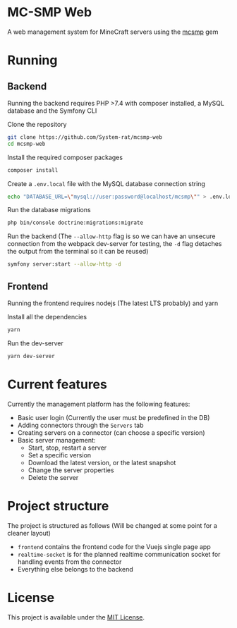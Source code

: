 # MC-SMP Web

A web management system for MineCraft servers using the [mcsmp](https://github.com/System-rat/mcsmp) gem

# Running

## Backend

Running the backend requires PHP >7.4 with composer installed, a MySQL database and the Symfony CLI 

Clone the repository
```sh
git clone https://github.com/System-rat/mcsmp-web
cd mcsmp-web
```

Install the required composer packages
```sh
composer install
```

Create a `.env.local` file with the MySQL database connection string
```sh
echo "DATABASE_URL=\"mysql://user:password@localhost/mcsmp\"" > .env.local
```

Run the database migrations
```sh
php bin/console doctrine:migrations:migrate
```

Run the backend (The `--allow-http` flag is so we can have an unsecure connection from the webpack dev-server for
testing, the `-d` flag detaches the output from the terminal so it can be reused)
```sh
symfony server:start --allow-http -d
```

## Frontend

Running the frontend requires nodejs (The latest LTS probably) and yarn

Install all the dependencies
```sh
yarn
```

Run the dev-server
```sh
yarn dev-server
```

# Current features

Currently the management platform has the following features:
 - Basic user login (Currently the user must be predefined in the DB)
 - Adding connectors through the `Servers` tab
 - Creating servers on a connector (can choose a specific version)
 - Basic server management:
    - Start, stop, restart a server
    - Set a specific version
    - Download the latest version, or the latest snapshot
    - Change the server properties
    - Delete the server

# Project structure

The project is structured as follows (Will be changed at some point for a cleaner layout)
 - `frontend` contains the frontend code for the Vuejs single page app
 - `realtime-socket` is for the planned realtime communication socket for handling events from the connector
 - Everything else belongs to the backend

# License

This project is available under the [MIT License](https://opensource.org/licenses/MIT).